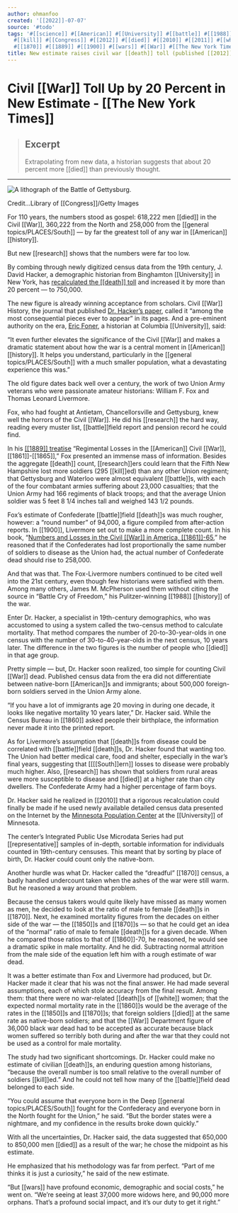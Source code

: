 ```yaml
---
author: ohmanfoo
created: '[[2022]]-07-07'
source: '#todo'
tags: '#[[science]] #[[American]] #[[University]] #[[battle]] #[[1988]] #[[representative]] #[[death]] #[[history]]
  #[[kill]] #[[Congress]] #[[2012]] #[[died]] #[[2010]] #[[2011]] #[[white]] #[[research]] #[[1850]] #[[1860]] #[[1861]] #[[1865]]
  #[[1870]] #[[1889]] #[[1900]] #[[wars]] #[[War]] #[[The New York Times]] #[[[[South]]ern]] #[[South]] '
title: New estimate raises civil war [[death]] toll (published [[2012]]).md
---
```


# Civil [[War]] Toll Up by 20 Percent in New Estimate - [[The New York Times]]

> ## Excerpt
> Extrapolating from new data, a historian suggests that about 20 percent more [[died]] than previously thought.

---
![A lithograph of the Battle of Gettysburg.](https://static01.nyt.com/images/[[2012]]/04/03/[[science]]/03CIVI_SPAN/03CIVI-articleLarge.jpg?quality=75&auto=webp&disable=upscale)

Credit...Library of [[Congress]]/Getty Images

For 110 years, the numbers stood as gospel: 618,222 men [[died]] in the Civil [[War]], 360,222 from the North and 258,000 from the [[general topics/PLACES/South]] — by far the greatest toll of any war in [[American]] [[history]].

But new [[research]] shows that the numbers were far too low.

By combing through newly digitized census data from the 19th century, J. David Hacker, a demographic historian from Binghamton [[University]] in New York, has [recalculated the [[death]] toll](http://opinionator.blogs.nytimes.com/[[2011]]/09/20/recounting-the-dead/#more-105317 "Article by Dr. Hacker on Times Opinionator blog.") and increased it by more than 20 percent — to 750,000.

The new figure is already winning acceptance from scholars. Civil [[War]] History, the journal that published [Dr. Hacker’s paper](http://www2.binghamton.edu/[[history]]/docs/Hacker_CW_dead.pdf "Text of paper."), called it “among the most consequential pieces ever to appear” in its pages. And a pre-eminent authority on the era, [Eric Foner](http://www.ericfoner.com/ "Times article"), a historian at Columbia [[University]], said:

“It even further elevates the significance of the Civil [[War]] and makes a dramatic statement about how the war is a central moment in [[American]] [[history]]. It helps you understand, particularly in the [[general topics/PLACES/South]] with a much smaller population, what a devastating experience this was.”

The old figure dates back well over a century, the work of two Union Army veterans who were passionate amateur historians: William F. Fox and Thomas Leonard Livermore.

Fox, who had fought at Antietam, Chancellorsville and Gettysburg, knew well the horrors of the Civil [[War]]. He did his [[research]] the hard way, reading every muster list, [[battle]]field report and pension record he could find.

In his [[[1889]] treatise](http://www.civilwarhome.com/foxspref.htm) “Regimental Losses in the [[American]] Civil [[War]], [[1861]]-[[1865]],” Fox presented an immense mass of information. Besides the aggregate [[death]] count, [[research]]ers could learn that the Fifth New Hampshire lost more soldiers (295 [[kill]]ed) than any other Union regiment; that Gettysburg and Waterloo were almost equivalent [[battle]]s, with each of the four combatant armies suffering about 23,000 casualties; that the Union Army had 166 regiments of black troops; and that the average Union soldier was 5 feet 8 1/4 inches tall and weighed 143 1/2 pounds.

Fox’s estimate of Confederate [[battle]]field [[death]]s was much rougher, however: a “round number” of 94,000, a figure compiled from after-action reports. In [[1900]], Livermore set out to make a more complete count. In his book, “[Numbers and Losses in the Civil [[War]] in America, [[1861]]-65](http://archive.org/stream/numbersandlosse00livegoog "E-book"),” he reasoned that if the Confederates had lost proportionally the same number of soldiers to disease as the Union had, the actual number of Confederate dead should rise to 258,000.

And that was that. The Fox-Livermore numbers continued to be cited well into the 21st century, even though few historians were satisfied with them. Among many others, James M. McPherson used them without citing the source in “Battle Cry of Freedom,” his Pulitzer-winning [[1988]] [[history]] of the war.

Enter Dr. Hacker, a specialist in 19th-century demographics, who was accustomed to using a system called the two-census method to calculate mortality. That method compares the number of 20-to-30-year-olds in one census with the number of 30-to-40-year-olds in the next census, 10 years later. The difference in the two figures is the number of people who [[died]] in that age group.

Pretty simple — but, Dr. Hacker soon realized, too simple for counting Civil [[War]] dead. Published census data from the era did not differentiate between native-born [[American]]s and immigrants; about 500,000 foreign-born soldiers served in the Union Army alone.

“If you have a lot of immigrants age 20 moving in during one decade, it looks like negative mortality 10 years later,” Dr. Hacker said. While the Census Bureau in [[1860]] asked people their birthplace, the information never made it into the printed report.

As for Livermore’s assumption that [[death]]s from disease could be correlated with [[battle]]field [[death]]s, Dr. Hacker found that wanting too. The Union had better medical care, food and shelter, especially in the war’s final years, suggesting that [[[[South]]ern]] losses to disease were probably much higher. Also, [[research]] has shown that soldiers from rural areas were more susceptible to disease and [[died]] at a higher rate than city dwellers. The Confederate Army had a higher percentage of farm boys.

Dr. Hacker said he realized in [[2010]] that a rigorous recalculation could finally be made if he used newly available detailed census data presented on the Internet by the [Minnesota Population Center](http://www.pop.umn.edu/ "Times article") at the [[University]] of Minnesota.

The center’s Integrated Public Use Microdata Series had put [[representative]] samples of in-depth, sortable information for individuals counted in 19th-century censuses. This meant that by sorting by place of birth, Dr. Hacker could count only the native-born.

Another hurdle was what Dr. Hacker called the “dreadful” [[1870]] census, a badly handled undercount taken when the ashes of the war were still warm. But he reasoned a way around that problem.

Because the census takers would quite likely have missed as many women as men, he decided to look at the ratio of male to female [[death]]s in [[1870]]. Next, he examined mortality figures from the decades on either side of the war — the [[1850]]s and [[1870]]s — so that he could get an idea of the “normal” ratio of male to female [[death]]s for a given decade. When he compared those ratios to that of [[1860]]-70, he reasoned, he would see a dramatic spike in male mortality. And he did. Subtracting normal attrition from the male side of the equation left him with a rough estimate of war dead.

It was a better estimate than Fox and Livermore had produced, but Dr. Hacker made it clear that his was not the final answer. He had made several assumptions, each of which stole accuracy from the final result. Among them: that there were no war-related [[death]]s of [[white]] women; that the expected normal mortality rate in the [[1860]]s would be the average of the rates in the [[1850]]s and [[1870]]s; that foreign soldiers [[died]] at the same rate as native-born soldiers; and that the [[War]] Department figure of 36,000 black war dead had to be accepted as accurate because black women suffered so terribly both during and after the war that they could not be used as a control for male mortality.

The study had two significant shortcomings. Dr. Hacker could make no estimate of civilian [[death]]s, an enduring question among historians, “because the overall number is too small relative to the overall number of soldiers [[kill]]ed.” And he could not tell how many of the [[battle]]field dead belonged to each side.

“You could assume that everyone born in the Deep [[general topics/PLACES/South]] fought for the Confederacy and everyone born in the North fought for the Union,” he said. “But the border states were a nightmare, and my confidence in the results broke down quickly.”

With all the uncertainties, Dr. Hacker said, the data suggested that 650,000 to 850,000 men [[died]] as a result of the war; he chose the midpoint as his estimate.

He emphasized that his methodology was far from perfect. “Part of me thinks it is just a curiosity,” he said of the new estimate.

“But [[wars]] have profound economic, demographic and social costs,” he went on. “We’re seeing at least 37,000 more widows here, and 90,000 more orphans. That’s a profound social impact, and it’s our duty to get it right.”